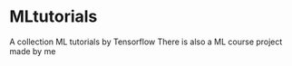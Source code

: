 # MLtutorials
 A collection ML tutorials by Tensorflow
 There is also a ML course project made by me
